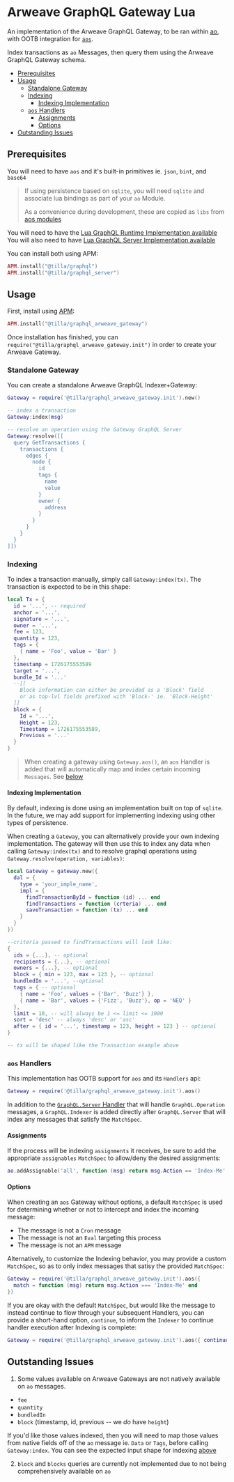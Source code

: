 # Arweave GraphQL Gateway Lua

An implementation of the Arweave GraphQL Gateway, to be ran within
[ao](https://ao.arweave.dev), with OOTB integration for
[`aos`](https://github.com/permaweb/aos).

Index transactions as `ao` Messages, then query them using the Arweave GraphQL
Gateway schema.

<!-- toc -->

- [Prerequisites](#prerequisites)
- [Usage](#usage)
  - [Standalone Gateway](#standalone-gateway)
  - [Indexing](#indexing)
    - [Indexing Implementation](#indexing-implementation)
  - [`aos` Handlers](#aos-handlers)
    - [Assignments](#assignments)
    - [Options](#options)
- [Outstanding Issues](#outstanding-issues)

<!-- tocstop -->

## Prerequisites

You will need to have `aos` and it's built-in primitives ie. `json`, `bint`, and
`base64`

> If using persistence based on `sqlite`, you will need `sqlite` and associate
> lua bindings as part of your `ao` Module.
>
> As a convenience during development, these are copied as `libs` from
> [aos modules](../../aos/modules/sqlite3/libs)

You will need to have the
[Lua GraphQL Runtime Implementation available](../runtime) You will also need to
have [Lua GraphQL Server Implementation available](../server/)

You can install both using APM:

```lua
APM.install("@tilla/graphql")
APM.install("@tilla/graphql_server")
```

## Usage

First, install using [APM](https://apm.betteridea.dev/):

```lua
APM.install("@tilla/graphql_arweave_gateway")
```

Once installation has finished, you can
`require("@tilla/graphql_arweave_gateway.init")` in order to create your Arweave
Gateway.

### Standalone Gateway

You can create a standalone Arweave GraphQL Indexer+Gateway:

```lua
Gateway = require('@tilla/graphql_arweave_gateway.init').new()

-- index a transaction
Gateway:index(msg)

-- resolve an operation using the Gateway GraphQL Server
Gateway:resolve([[
  query GetTransactions {
    transactions {
      edges {
        node {
          id
          tags {
            name
            value
          }
          owner {
            address
          }
        }
      }
    }
  }
]])
```

### Indexing

To index a transaction manually, simply call `Gateway:index(tx)`. The
transaction is expected to be in this shape:

```lua
local Tx = {
  id = '...', -- required
  anchor = '...',
  signature = '...',
  owner = '...',
  fee = 123,
  quantity = 123,
  tags = {
    { name = 'Foo', value = 'Bar' }
  },
  timestamp = 1726175553589
  target = '...',
  bundle_Id = '...'
  --[[
    Block information can either be provided as a 'Block' field
    or as top-lvl fields prefixed with 'Block-' ie. 'Block-Height'
  ]]
  block = {
    Id = '...',
    Height = 123,
    Timestamp = 1726175553589,
    Previous = '...'
  }
}
```

> When creating a gateway using `Gateway.aos()`, an `aos` Handler is added that
> will automatically map and index certain incoming `Messages`. See
> [below](#aos-handlers)

#### Indexing Implementation

By default, indexing is done using an implementation built on top of `sqlite`.
In the future, we may add support for implementing indexing using other types of
persistence.

When creating a `Gateway`, you can alternatively provide your own indexing
implementation. The gateway will then use this to index any data when calling
`Gateway:index(tx)` and to resolve graphql operations using
`Gateway.resolve(operation, variables)`:

```lua
local Gateway = gateway.new({
  dal = {
    type = 'your_imple_name',
    impl = {
      findTransactionById = function (id) ... end
      findTransactions = function (crteria) ... end
      saveTransaction = function (tx) ... end
    }
  }
})

--criteria passed to findTransactions will look like:
{
  ids = {...}, -- optional
  recipients = {...}, -- optional
  owners = {...}, -- optional
  block = { min = 123, max = 123 }, -- optional
  bundledIn = '...', --optional
  tags = { -- optional
    { name = 'Foo', values = {'Bar', 'Buzz'} },
    { name = 'Bar', values = {'Fizz', 'Buzz'}, op = 'NEQ' }
  },
  limit = 10, -- will always be 1 <= limit <= 1000
  sort = 'desc' -- always 'desc' or 'asc'
  after = { id = '...', timestamp = 123, height = 123 } -- optional
}

-- tx will be shaped like the Transaction example above
```

### `aos` Handlers

This implementation has OOTB support for `aos` and its `Handlers` api:

```lua
Gateway = require('@tilla/graphql_arweave_gateway.init').aos()
```

In addition to the [`GraphQL.Server` Handler](../server/README.md#aos-handler)
that will handle `GraphQL.Operation` messages, a `GraphQL.Indexer` is added
directly after `GraphQL.Server` that will index any messages that satisfy the
`MatchSpec`.

#### Assignments

If the process will be indexing `assignments` it receives, be sure to add the
appropriate `assignables` `MatchSpec` to allow/deny the desired assignments:

```lua
ao.addAssignable('all', function (msg) return msg.Action == 'Index-Me' end)
```

#### Options

When creating an `aos` Gateway without options, a default `MatchSpec` is used
for determining whether or not to intercept and index the incoming message:

- The message is not a `Cron` message
- The message is not an `Eval` targeting this process
- The message is not an `APM` message

Alternatively, to customize the Indexing behavior, you may provide a custom
`MatchSpec`, so as to only index messages that satisy the provided `MatchSpec`:

```lua
Gateway = require('@tilla/graphql_arweave_gateway.init').aos({
  match = function (msg) return msg.Action === 'Index-Me' end
})
```

If you are okay with the default `MatchSpec`, but would like the message to
instead continue to flow through your subsequent Handlers, you can provide a
short-hand option, `continue`, to inform the `Indexer` to continue handler
execution after Indexing is complete:

```lua
Gateway = require('@tilla/graphql_arweave_gateway.init').aos({ continue = true })
```

## Outstanding Issues

1. Some values available on Arweave Gateways are not natively available on `ao`
   messages.

- `fee`
- `quantity`
- `bundledIn`
- `block` (timestamp, id, previous -- we _do_ have `height`)

If you'd like those values indexed, then you will need to map those values from
native fields off of the `ao` message ie. `Data` or `Tags`, before calling
`Gateway:index`. You can see the expected input shape for indexing
[above](#indexing)

2. `block` and `blocks` queries are currently not implemented due to not being
   comprehensively available on `ao`
